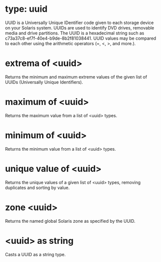 # type: uuid

UUID is a Universally Unique IDentifier code given to each storage device on your Solaris system. UUIDs are used to identify DVD drives, removable media and drive partitions. The UUID is a  hexadecimal string such as c73a37c8-ef7f-40e4-b9de-8b2f81038441. UUID values may be compared to each other using the arithmetic operators (=, &lt;, &gt;, and more.).

# extrema of &lt;uuid&gt;

Returns the minimum and maximum extreme values of the given list of UUIDs (Universally Unique Identifiers).

# maximum of &lt;uuid&gt;

Returns the maximum value from a list of &lt;uuid&gt; types.

# minimum of &lt;uuid&gt;

Returns the minimum value from a list of &lt;uuid&gt; types.

# unique value of &lt;uuid&gt;

Returns the unique values of a given list of &lt;uuid&gt; types, removing duplicates and sorting by value.

# zone &lt;uuid&gt;

Returns the named global Solaris zone as specified by the UUID.

# &lt;uuid&gt; as string

Casts a UUID as a string type.
